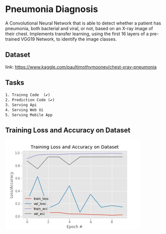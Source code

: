 # Pneumonia Diagnosis
A Convolutional Neural Network that is able to detect whether a patient has pneumonia, both bacterial and viral, or not, based on an X-ray image of their chest. Implements transfer learning, using the first 16 layers of a pre-trained VGG19 Network, to identify the image classes.

## Dataset
link: https://www.kaggle.com/paultimothymooney/chest-xray-pneumonia

## Tasks
    1. Trainng Code  (✔)
    2. Prediction Code (✔)
    3. Serving Api 
    4. Serving Web Ui
    5. Serving Mobile App

## Training Loss and Accuracy on Dataset
![Training Loss and Accuracy on Dataset](/img/plot.jpg?raw=true "Image")



